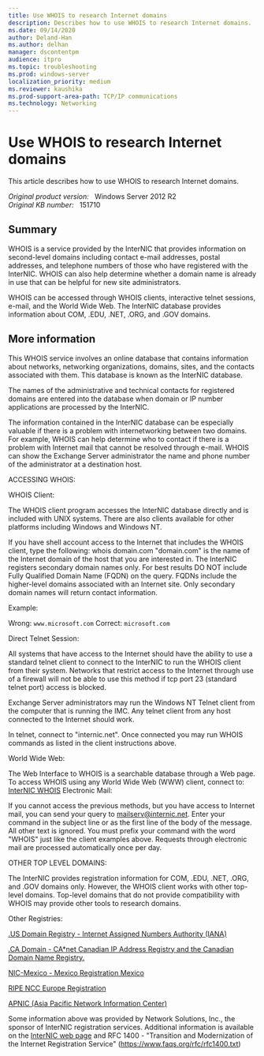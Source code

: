 ```yaml
---
title: Use WHOIS to research Internet domains
description: Describes how to use WHOIS to research Internet domains.
ms.date: 09/14/2020
author: Deland-Han
ms.author: delhan
manager: dscontentpm
audience: itpro
ms.topic: troubleshooting
ms.prod: windows-server
localization_priority: medium
ms.reviewer: kaushika
ms.prod-support-area-path: TCP/IP communications
ms.technology: Networking
---
```

# Use WHOIS to research Internet domains

This article describes how to use WHOIS to research Internet domains.

_Original product version:_ &nbsp; Windows Server 2012 R2  
_Original KB number:_ &nbsp; 151710

## Summary

WHOIS is a service provided by the InterNIC that provides information on second-level domains including contact e-mail addresses, postal addresses, and telephone numbers of those who have registered with the InterNIC. WHOIS can also help determine whether a domain name is already in use that can be helpful for new site administrators.

WHOIS can be accessed through WHOIS clients, interactive telnet sessions, e-mail, and the World Wide Web. The InterNIC database provides information about COM, .EDU, .NET, .ORG, and .GOV domains.

## More information

This WHOIS service involves an online database that contains information about networks, networking organizations, domains, sites, and the contacts associated with them. This database is known as the InterNIC database.

The names of the administrative and technical contacts for registered domains are entered into the database when domain or IP number applications are processed by the InterNIC.

The information contained in the InterNIC database can be especially valuable if there is a problem with internetworking between two domains. For example, WHOIS can help determine who to contact if there is a problem with Internet mail that cannot be resolved through e-mail. WHOIS can show the Exchange Server administrator the name and phone number of the administrator at a destination host.

ACCESSING WHOIS:

WHOIS Client:

The WHOIS client program accesses the InterNIC database directly and is included with UNIX systems. There are also clients available for other platforms including Windows and Windows NT.

If you have shell account access to the Internet that includes the WHOIS client, type the following: whois domain.com 
"domain.com" is the name of the Internet domain of the host that you are interested in. The InterNIC registers secondary domain names only. For best results DO NOT include Fully Qualified Domain Name (FQDN) on the query. FQDNs include the higher-level domains associated with an Internet site. Only secondary domain names will return contact information.

Example:

Wrong: `www.microsoft.com`
Correct: `microsoft.com`

Direct Telnet Session:

All systems that have access to the Internet should have the ability to use a standard telnet client to connect to the InterNIC to run the WHOIS client from their system. Networks that restrict access to the Internet through use of a firewall will not be able to use this method if tcp port 23 (standard telnet port) access is blocked.

Exchange Server administrators may run the Windows NT Telnet client from the computer that is running the IMC. Any telnet client from any host connected to the Internet should work.

In telnet, connect to "internic.net". Once connected you may run WHOIS commands as listed in the client instructions above.

World Wide Web:

The Web Interface to WHOIS is a searchable database through a Web page. To access WHOIS using any World Wide Web (WWW) client, connect to:
 [InterNIC WHOIS](https://www.internic.net/whois.html) Electronic Mail:

If you cannot access the previous methods, but you have access to Internet mail, you can send your query to mailserv@internic.net. Enter your command in the subject line or as the first line of the body of the message. All other text is ignored. You must prefix your command with the word "WHOIS" just like the client examples above. Requests through electronic mail are processed automatically once per day.

OTHER TOP LEVEL DOMAINS:

The InterNIC provides registration information for COM, .EDU, .NET, .ORG, and .GOV domains only. However, the WHOIS client works with other top-level domains. Top-level domains that do not provide compatibility with WHOIS may provide other tools to research domains.

Other Registries:

[.US Domain Registry - Internet Assigned Numbers Authority (IANA)](https://www.iana.org/numbers.htm)

[.CA Domain - CA*net Canadian IP Address Registry and the Canadian Domain Name Registry.](https://www.cadns.ca/) 

[NIC-Mexico - Mexico Registration Mexico](https://www.nic.mx/) 

[RIPE NCC Europe Registration](https://www.ripe.net/) 

[APNIC (Asia Pacific Network Information Center)](https://www.apnic.net/) 

Some information above was provided by Network Solutions, Inc., the sponsor of InterNIC registration services. Additional information is available on the [InterNIC web page](https://www.internic.net) and RFC 1400 - "Transition and Modernization of the Internet Registration Service" (https://www.faqs.org/rfc/rfc1400.txt)
